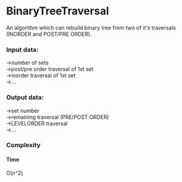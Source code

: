 # BinaryTreeTraversal

An algorithm which can rebuild binary tree from two of it's traversals (INORDER and POST/PRE ORDER).

### Input data:

->number of sets  
->post/pre order traversal of 1st set  
->inorder traversal of 1st set  
->...  

### Output data:

->set number  
->remaining traversal (PRE/POST ORDER)  
->LEVELORDER traversal  
->...  

### Complexity

#### Time

O(n^2)
